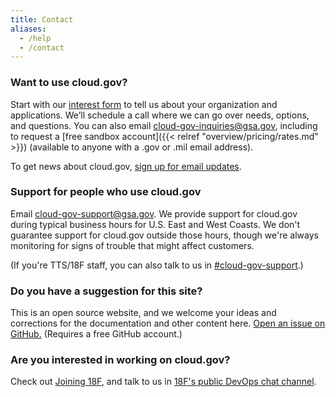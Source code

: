 ```yaml
---
title: Contact
aliases:
  - /help
  - /contact
---
```


### Want to use cloud.gov?

Start with our [interest form](https://docs.google.com/forms/d/e/1FAIpQLSevZfuJ_4KE-MZlm9gttYfsXQp0PJL7OR6k6LbZ9XnFn-oA6g/viewform) to tell us about your organization and applications</a>. We’ll schedule a call where we can go over needs, options, and questions. You can also email [cloud-gov-inquiries@gsa.gov](mailto:cloud-gov-inquiries@gsa.gov), including to request a [free sandbox account]({{< relref "overview/pricing/rates.md" >}}) (available to anyone with a .gov or .mil email address).

To get news about cloud.gov, [sign up for email updates](/#updates).

### Support for people who use cloud.gov

Email [cloud-gov-support@gsa.gov](mailto:cloud-gov-support@gsa.gov). We provide support for cloud.gov during typical business hours for U.S. East and West Coasts. We don't guarantee support for cloud.gov outside those hours, though we're always monitoring for signs of trouble that might affect customers.

(If you're TTS/18F staff, you can also talk to us in [#cloud-gov-support](https://gsa-tts.slack.com/messages/cloud-gov-support).)

### Do you have a suggestion for this site?

This is an open source website, and we welcome your ideas and corrections for the documentation and other content here. [Open an issue on GitHub.](https://github.com/18F/cg-site/issues/new) (Requires a free GitHub account.)

### Are you interested in working on cloud.gov?

Check out [Joining 18F](https://pages.18f.gov/joining-18f/), and talk to us in [18F's public DevOps chat channel](https://chat.18f.gov/).
